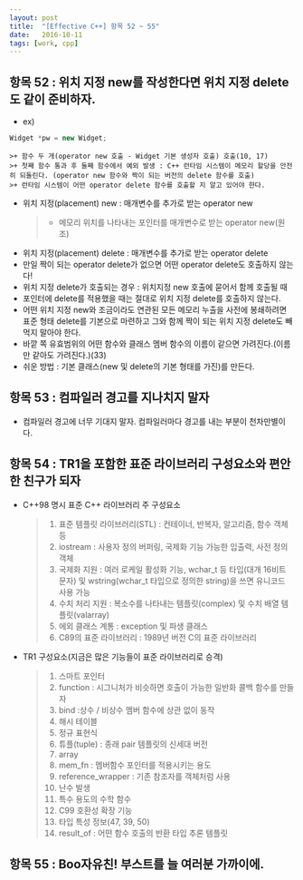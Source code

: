 ```yaml
---
layout: post
title:  "[Effective C++] 항목 52 ~ 55"
date:   2016-10-11
tags: [work, cpp]
---
```


## 항목 52 : 위치 지정 new를 작성한다면 위치 지정 delete도 같이 준비하자.
- ex)
```cpp
Widget *pw = new Widget; 
```
	>+ 함수 두 개(operator new 호출 - Widget 기본 생성자 호출) 호출(10, 17) 
	>+ 첫째 함수 통과 후 둘째 함수에서 예외 발생 : C++ 런타임 시스템이 메모리 할당을 안전히 되돌린다. (operator new 함수와 짝이 되는 버전의 delete 함수를 호출) 
    >+ 런타임 시스템이 어떤 operator delete 함수를 호출할 지 알고 있어야 한다. 

- 위치 지정(placement) new : 매개변수를 추가로 받는 operator new 
	>+ 메모리 위치를 나타내는 포인터를 매개변수로 받는 operator new(원조)
- 위치 지정(placement) delete : 매개변수를 추가로 받는 operator delete 
- 만일 짝이 되는 operator delete가 없으면 어떤 operator delete도 호출하지 않는다!
- 위치 지정 delete가 호출되는 경우 : 위치지정 new 호출에 묻어서 함께 호출될 때
- 포인터에 delete를 적용했을 때는 절대로 위치 지정 delete를 호출하지 않는다.
- 어떤 위치 지정 new와 조금이라도 연관된 모든 메모리 누출을 사전에 봉쇄하려면 표준 형태 delete를 기본으로 마련하고 그와 함께 짝이 되는 위치 지정 delete도 빼먹지 말아야 한다. 
- 바깥 쪽 유효범위의 어떤 함수와 클래스 멤버 함수의 이름이 같으면 가려진다.(이름만 같아도 가려진다.)(33) 
- 쉬운 방법 : 기본 클래스(new 및 delete의 기본 형태를 가진)를 만든다. 

## 항목 53 : 컴파일러 경고를 지나치지 말자 
- 컴파일러 경고에 너무 기대지 말자. 컴파일러마다 경고를 내는 부분이 천차만별이다. 

## 항목 54 : TR1을 포함한 표준 라이브러리 구성요소와 편안한 친구가 되자 
- C++98 명시 표준 C++ 라이브러리 주 구성요소 
	>1. 표준 템플릿 라이브러리(STL) : 컨테이너, 반복자, 알고리즘, 함수 객체 등 
	>2. iostream : 사용자 정의 버퍼링, 국제화 기능 가능한 입출력, 사전 정의 객체 
	>3. 국제화 지원 : 여러 로케일 활성화 기능, wchar_t 등 타입(대개 16비트 문자) 및 wstring(wchar_t 타입으로 정의한 string)을 쓰면 유니코드 사용 가능 
	>4. 수치 처리 지원 : 복소수를 나타내는 템플릿(complex) 및 수치 배열 템플릿(valarray) 
	>5. 에외 클래스 계통 : exception 및 파생 클래스 
	>6. C89의 표준 라이브러리 : 1989년 버전 C의 표준 라이브러리 

- TR1 구성요소(지금은 많은 기능들이 표준 라이브러리로 승격) 
	>1. 스마트 포인터 
	>2. function : 시그니처가 비슷하면 호출이 가능한 일반화 콜백 함수를 만들자 
	>3. bind :상수 / 비상수 멤버 함수에 상관 없이 동작 
	>4. 해시 테이블 
	>5. 정규 표현식 
	>6. 튜플(tuple) : 종래 pair 템플릿의 신세대 버전 
	>7. array 
	>8. mem_fn : 멤버함수 포인터를 적용시키는 용도 
	>9. reference_wrapper : 기존 참조자를 객체처럼 사용 
	>10. 난수 발생 
	>11. 특수 용도의 수학 함수 
	>12. C99 호환성 확장 기능 
	>13. 타입 특성 정보(47, 39, 50) 
	>14. result_of : 어떤 함수 호출의 반환 타입 추론 템플릿 

## 항목 55 : Boo자유친! 부스트를 늘 여러분 가까이에. 